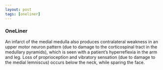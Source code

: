 ```yaml
---
layout: post
tags: [oneliner]
---
```



### OneLiner

An infarct of the medial medulla also produces contralateral weakness in an upper motor neuron pattern (due to damage to the corticospinal tract in the medullary pyramids), which is seen with a patient’s hyperreflexia in the arm and leg. Loss of proprioception and vibratory sensation (due to damage to the medial lemniscus) occurs below the neck, while sparing the face.
